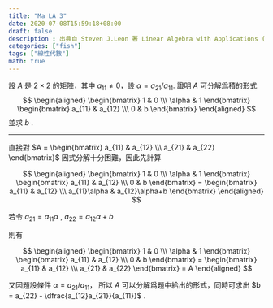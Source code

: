 ```yaml
---
title: "Ma LA 3"
date: 2020-07-08T15:59:18+08:00
draft: false
description : 出典自 Steven J.Leon 著 Linear Algebra with Applications (Ninth Edition) Page.42
categories: ["fish"]
tags: ["線性代數"]
math: true
---
```


設 $A$ 是 $2 \times 2$ 的矩陣，其中 $a_{11} \neq 0$，設 $\alpha = a_{21}/a_{11}$. 證明 $A$ 可分解爲積的形式
$$
\begin{aligned}
\begin{bmatrix}
1 & 0 \\\ 
\alpha & 1
\end{bmatrix}
\begin{bmatrix}
a_{11} & a_{12} \\\ 
0 & b
\end{bmatrix}
\end{aligned}
$$
並求 $b$ .

---

<div class="proof">
直接對 $A = \begin{bmatrix} a_{11} & a_{12} \\\ a_{21} & a_{22} \end{bmatrix}$ 因式分解十分困難，因此先計算

$$
\begin{aligned}
\begin{bmatrix}
1 & 0 \\\ 
\alpha & 1
\end{bmatrix}
\begin{bmatrix}
a_{11} & a_{12} \\\ 
0 & b
\end{bmatrix} =
\begin{bmatrix}
a_{11} & a_{12} \\\ 
a_{11}\alpha & a_{12}\alpha+b
\end{bmatrix} 
\end{aligned}
$$

若令 $a_{21} = a_{11}\alpha$ , $a_{22} = a_{12}\alpha+b$

則有

$$
\begin{aligned}
\begin{bmatrix}
1 & 0 \\\ 
\alpha & 1
\end{bmatrix}
\begin{bmatrix}
a_{11} & a_{12} \\\ 
0 & b
\end{bmatrix} =
\begin{bmatrix}
a_{11} & a_{12} \\\ 
a_{21} & a_{22}
\end{bmatrix} = A
\end{aligned}
$$

又因題設條件 $\alpha = a_{21}/a_{11}$， 所以 $A$ 可以分解爲題中給出的形式，同時可求出 $b = a_{22} - \dfrac{a_{12}a_{21}}{a_{11}}$ .
</div>
